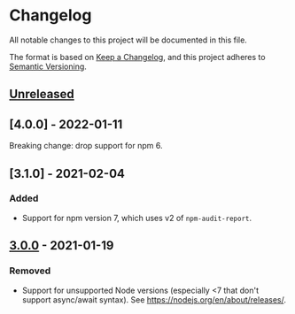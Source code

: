 # Changelog
All notable changes to this project will be documented in this file.

The format is based on [Keep a Changelog](https://keepachangelog.com/en/1.0.0/),
and this project adheres to [Semantic Versioning](https://semver.org/spec/v2.0.0.html).

## [Unreleased]

## [4.0.0] - 2022-01-11

Breaking change: drop support for npm 6.

## [3.1.0] - 2021-02-04

### Added

- Support for npm version 7, which uses v2 of `npm-audit-report`.

## [3.0.0] - 2021-01-19

### Removed
- Support for unsupported Node versions (especially <7 that don't support async/await syntax). See https://nodejs.org/en/about/releases/.

[Unreleased]: https://github.com/rouanw/npm-audit-helper/compare/v3.0.0...HEAD
[3.0.0]: https://github.com/rouanw/npm-audit-helper/compare/v2.3.24...v3.0.0
